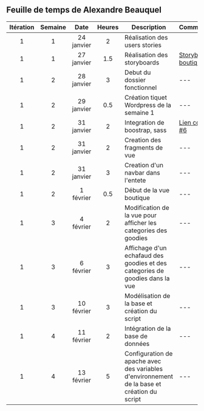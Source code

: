 ## Feuille de temps de Alexandre Beauquel


 **Itération** | **Semaine** | **Date**  | **Heures** | **Description**                     | **Commentaire**
:---:          |:---:        |:---:      |:---:       |---                                  |---     
1              |1            |24 janvier | 2          |Réalisation des users stories        |
1              |1            |27 janvier | 1.5        |Réalisation des storyboards          | [Storyboard boutique](https://github.com/cegepmatane/projet-web-2019-Ca-broue/commit/0c8080de49e070ad7e30bb65579de33acf899294)    
1              |2            |28 janvier |3           |Debut du dossier fonctionnel         |---    
1              |2            |29 janvier |0.5         |Création tiquet Wordpress de la semaine 1         |---    
1              |2            |31 janvier |2           |Integration de boostrap, sass        |[Lien commit](https://github.com/cegepmatane/projet-web-2019-Ca-broue/commit/b557adcd1b95ab789fc4c76802693a6d4dcbb4da) [#6](https://github.com/cegepmatane/projet-web-2019-Ca-broue/issues/6)    
1              |2            |31 janvier |2           |Creation des fragments de vue        |---    
1              |2            |31 janvier |3           |Creation d'un navbar dans l'entete        |---    
1              |2            |1  février |0.5         | Début de la vue boutique        |---    
1              |3            |4  février |2         | Modification de la vue pour afficher les categories des goodies        |---    
1              |3            |6  février |3         | Affichage d'un echafaud des goodies et des categories de goodies dans la vue |---    
1              |3            |10  février |3         | Modélisation de la base et création du script |---    
1              |4            |11  février |2         | Intégration de la base de données  |---    
1              |4            |13  février |5         | Configuration de apache avec des variables d'environnement de la base et création du script |---    
        